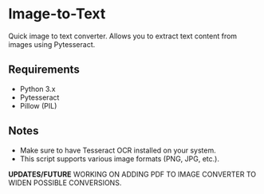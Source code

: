 # Image-to-Text
Quick image to text converter. 
Allows you to extract text content from images using Pytesseract.
## Requirements

- Python 3.x
- Pytesseract
- Pillow (PIL)

## Notes

- Make sure to have Tesseract OCR installed on your system.
- This script supports various image formats (PNG, JPG, etc.).

**UPDATES/FUTURE**
WORKING ON ADDING PDF TO IMAGE CONVERTER TO WIDEN POSSIBLE CONVERSIONS.
